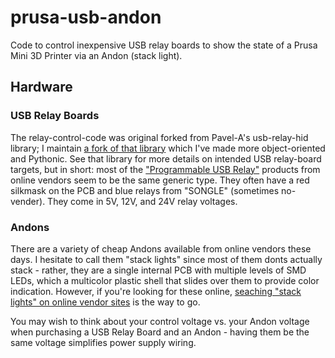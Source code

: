 # prusa-usb-andon
Code to control inexpensive USB relay boards to show the state of a Prusa Mini 3D Printer via an Andon (stack light).

## Hardware

### USB Relay Boards
The relay-control-code was original forked from Pavel-A's usb-relay-hid library; I maintain [a fork of that library](https://github.com/JeffersGlass/usb-relay-hid) which I've made more object-oriented and Pythonic. See that library for more details on intended USB relay-board targets, but in short: most of the ["Programmable USB Relay"](https://www.aliexpress.com/wholesale?catId=0&initiative_id=SB_20200829101410&origin=y&SearchText=usb+relay+control) products from online vendors seem to be the same generic type. They often have a red silkmask on the PCB and blue relays from "SONGLE" (sometimes no-vender). They come in 5V, 12V, and 24V relay voltages.

### Andons	
There are a variety of cheap Andons available from online vendors these days. I hesitate to call them "stack lights" since most of them donts actually stack - rather, they are a single internal PCB with multiple levels of SMD LEDs, which a multicolor plastic shell that slides over them to provide color indication. However, if you're looking for these online, [seaching "stack lights" on online vendor sites](https://www.aliexpress.com/wholesale?catId=0&initiative_id=SB_20200829101432&origin=y&SearchText=stack+light) is the way to go. 

You may wish to think about your control voltage vs. your Andon voltage when purchasing a USB Relay Board and an Andon - having them be the same voltage simplifies power supply wiring.
